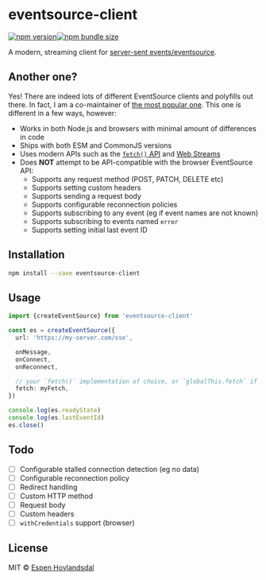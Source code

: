 # eventsource-client

[![npm version](https://img.shields.io/npm/v/eventsource-client.svg?style=flat-square)](http://npmjs.org/package/eventsource-client)[![npm bundle size](https://img.shields.io/bundlephobia/minzip/eventsource-client?style=flat-square)](https://bundlephobia.com/result?p=eventsource-client)

A modern, streaming client for [server-sent events/eventsource](https://developer.mozilla.org/en-US/docs/Web/API/Server-sent_events).

## Another one?

Yes! There are indeed lots of different EventSource clients and polyfills out there. In fact, I am a co-maintainer of [the most popular one](https://github.com/eventsource/eventsource). This one is different in a few ways, however:

- Works in both Node.js and browsers with minimal amount of differences in code
- Ships with both ESM and CommonJS versions
- Uses modern APIs such as the [`fetch()` API](https://developer.mozilla.org/en-US/docs/Web/API/Fetch_API) and [Web Streams](https://streams.spec.whatwg.org/)
- Does **NOT** attempt to be API-compatible with the browser EventSource API:
  - Supports any request method (POST, PATCH, DELETE etc)
  - Supports setting custom headers
  - Supports sending a request body
  - Supports configurable reconnection policies
  - Supports subscribing to any event (eg if event names are not known)
  - Supports subscribing to events named `error`
  - Supports setting initial last event ID

## Installation

```bash
npm install --save eventsource-client
```

## Usage

```ts
import {createEventSource} from 'eventsource-client'

const es = createEventSource({
  url: 'https://my-server.com/sse',

  onMessage,
  onConnect,
  onReconnect,

  // your `fetch()` implementation of choice, or `globalThis.fetch` if not set
  fetch: myFetch,
})

console.log(es.readyState)
console.log(es.lastEventId)
es.close()
```

## Todo

- [ ] Configurable stalled connection detection (eg no data)
- [ ] Configurable reconnection policy
- [ ] Redirect handling
- [ ] Custom HTTP method
- [ ] Request body
- [ ] Custom headers
- [ ] `withCredentials` support (browser)

## License

MIT © [Espen Hovlandsdal](https://espen.codes/)
